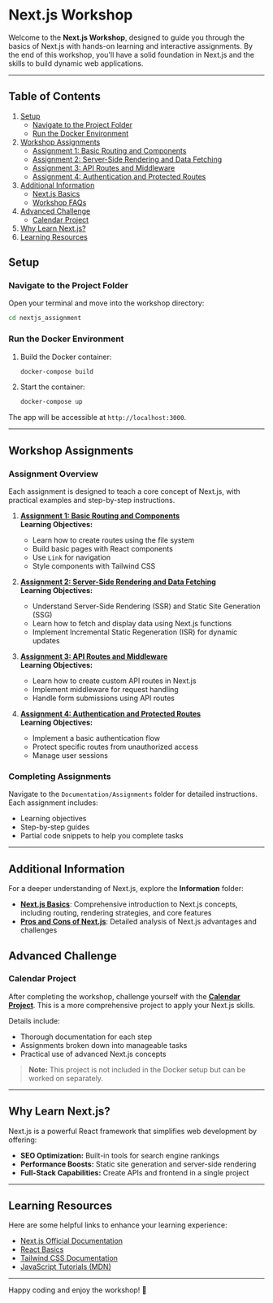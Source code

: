 # **Next.js Workshop**

Welcome to the **Next.js Workshop**, designed to guide you through the basics of Next.js with hands-on learning and interactive assignments. By the end of this workshop, you'll have a solid foundation in Next.js and the skills to build dynamic web applications.

---

## **Table of Contents**

1. [Setup](#setup)
   - [Navigate to the Project Folder](#navigate-to-the-project-folder)
   - [Run the Docker Environment](#run-the-docker-environment)
2. [Workshop Assignments](#workshop-assignments)
   - [Assignment 1: Basic Routing and Components](Documentation/Assignments/Assignment-1.md)
   - [Assignment 2: Server-Side Rendering and Data Fetching](Documentation/Assignments/Assignment-2.md)
   - [Assignment 3: API Routes and Middleware](Documentation/Assignments/Assignment-3.md)
   - [Assignment 4: Authentication and Protected Routes](Documentation/Assignments/Assignment-4.md)
3. [Additional Information](#additional-information)
   - [Next.js Basics](Documentation/Information/NextJSBasics.md)
   - [Workshop FAQs](Documentation/Information/FAQs.md)
4. [Advanced Challenge](#advanced-challenge)
   - [Calendar Project](#calendar-project)
5. [Why Learn Next.js?](#why-learn-nextjs)
6. [Learning Resources](#learning-resources)

## **Setup**

### **Navigate to the Project Folder**

Open your terminal and move into the workshop directory:
```bash 
cd nextjs_assignment
```

### **Run the Docker Environment**

1. Build the Docker container:
   ```bash
   docker-compose build
   ```
2. Start the container:
   ```bash
   docker-compose up
   ```

The app will be accessible at `http://localhost:3000`.

---

## **Workshop Assignments**

### Assignment Overview
Each assignment is designed to teach a core concept of Next.js, with practical examples and step-by-step instructions.

1. **[Assignment 1: Basic Routing and Components](Documentation/Assignments/Assignment-1.md)**  
   **Learning Objectives:**
   - Learn how to create routes using the file system
   - Build basic pages with React components
   - Use `Link` for navigation
   - Style components with Tailwind CSS

2. **[Assignment 2: Server-Side Rendering and Data Fetching](Documentation/Assignments/Assignment-2.md)**  
   **Learning Objectives:**
   - Understand Server-Side Rendering (SSR) and Static Site Generation (SSG)
   - Learn how to fetch and display data using Next.js functions
   - Implement Incremental Static Regeneration (ISR) for dynamic updates

3. **[Assignment 3: API Routes and Middleware](Documentation/Assignments/Assignment-3.md)**  
   **Learning Objectives:**
   - Learn how to create custom API routes in Next.js
   - Implement middleware for request handling
   - Handle form submissions using API routes

4. **[Assignment 4: Authentication and Protected Routes](Documentation/Assignments/Assignment-4.md)**  
   **Learning Objectives:**
   - Implement a basic authentication flow
   - Protect specific routes from unauthorized access
   - Manage user sessions

### Completing Assignments
Navigate to the `Documentation/Assignments` folder for detailed instructions. Each assignment includes:
- Learning objectives
- Step-by-step guides
- Partial code snippets to help you complete tasks

---

## **Additional Information**

For a deeper understanding of Next.js, explore the **Information** folder:
- **[Next.js Basics](Documentation/Information/Next.js_intro.md)**: Comprehensive introduction to Next.js concepts, including routing, rendering strategies, and core features
- **[Pros and Cons of Next.js](Documentation/Information/Pros_and_Cons.md)**: Detailed analysis of Next.js advantages and challenges


## **Advanced Challenge**

### **Calendar Project**
After completing the workshop, challenge yourself with the **[Calendar Project](calendar_assignment/README.md)**. This is a more comprehensive project to apply your Next.js skills.

Details include:
- Thorough documentation for each step
- Assignments broken down into manageable tasks
- Practical use of advanced Next.js concepts

> **Note:** This project is not included in the Docker setup but can be worked on separately.

---

## **Why Learn Next.js?**

Next.js is a powerful React framework that simplifies web development by offering:
- **SEO Optimization:** Built-in tools for search engine rankings
- **Performance Boosts:** Static site generation and server-side rendering
- **Full-Stack Capabilities:** Create APIs and frontend in a single project

---

## **Learning Resources**

Here are some helpful links to enhance your learning experience:
- [Next.js Official Documentation](https://nextjs.org/docs)
- [React Basics](https://react.dev/learn)
- [Tailwind CSS Documentation](https://tailwindcss.com/docs)
- [JavaScript Tutorials (MDN)](https://developer.mozilla.org/en-US/docs/Web/JavaScript)

---

Happy coding and enjoy the workshop! 🚀